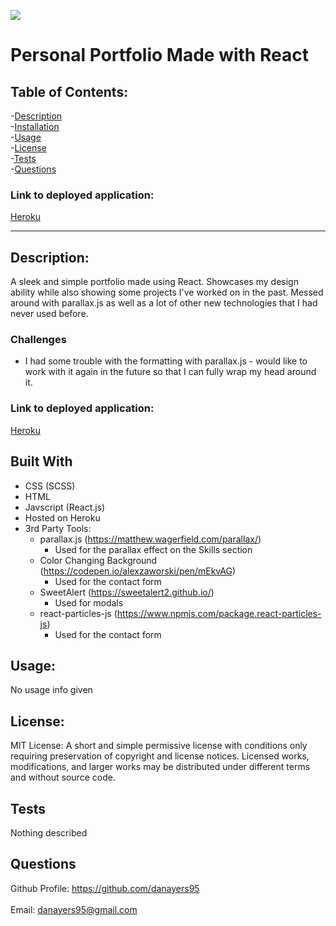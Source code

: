   ![](https://img.shields.io/badge/License-MIT-yellow.svg)
  

# Personal Portfolio Made with React

## Table of Contents:

-[Description](#description)<br>
-[Installation](#installation)<br>
-[Usage](#usage)<br>
-[License](#license)<br>
-[Tests](#tests)<br>
-[Questions](#questions)<br>

### Link to deployed application: 
[Heroku](https://danielayersportfolio.herokuapp.com/)

---

## Description:
A sleek and simple portfolio made using React. Showcases my design ability while also showing some projects I've worked on in the past. Messed around with parallax.js as well as a lot of other new technologies that I had never used before.

### Challenges 
- I had some trouble with the formatting with parallax.js - would like to work with it again in the future so that I can fully wrap my head around it. 

### Link to deployed application: 
[Heroku](https://danielayersportfolio.herokuapp.com/)

## Built With

- CSS (SCSS)
- HTML
- Javscript (React.js)
- Hosted on Heroku
- 3rd Party Tools:
    - parallax.js (https://matthew.wagerfield.com/parallax/)
        - Used for the parallax effect on the Skills section
    - Color Changing Background (https://codepen.io/alexzaworski/pen/mEkvAG)
        - Used for the contact form
    - SweetAlert (https://sweetalert2.github.io/)
        - Used for modals
    - react-particles-js (https://www.npmjs.com/package.react-particles-js)
        - Used for the contact form

## Usage:
No usage info given

## License:



MIT License: A short and simple permissive license with conditions only requiring preservation of copyright and license notices. Licensed works, modifications, and larger works may be distributed under different terms and without source code.
    

## Tests
Nothing described
## Questions
Github Profile: <https://github.com/danayers95> 
<br>
<br> 
Email: <danayers95@gmail.com>
 